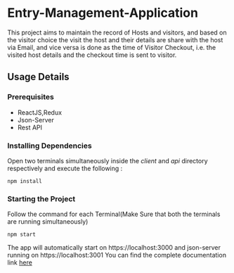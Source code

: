 # Entry-Management-Application

This project aims to maintain the record of Hosts and visitors, and based on the visitor choice the visit the host and their details are share with the host via Email, and vice versa is done as the time of Visitor Checkout, i.e. the visited host details and the checkout time is sent to visitor.

## Usage Details

### Prerequisites

- ReactJS,Redux
- Json-Server
- Rest API

### Installing Dependencies

Open two terminals simultaneously inside the _client_ and _api_ directory respectively and execute the following :

```
npm install
```

### Starting the Project

Follow the command for each Terminal(Make Sure that both the terminals are running simultaneously)

```
npm start
```

The app will automatically start on https://localhost:3000 and json-server running on https://localhost:3001
You can find the complete documentation link [here]()
